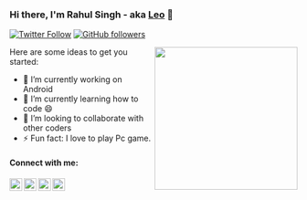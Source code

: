### Hi there, I'm Rahul Singh - aka [Leo][github] 👋

[![Twitter Follow](https://img.shields.io/twitter/follow/Leo_5661?color=1975D1&logo=twitter&style=for-the-badge)][follow_twitter]
[![GitHub followers](https://img.shields.io/github/followers/Leo5661?color=ef4135&label=Follow&style=for-the-badge&logo=github)][github]


<img align='right' src="D:\project\Leo5661\images\github_octocat.gif" width='250"'>

Here are some ideas to get you started:

- 🔭 I’m currently working on Android
- 🌱 I’m currently learning how to code 😄
- 👯 I’m looking to collaborate with other coders 
- ⚡ Fun fact: I love to play Pc game.
<!--- 💬 Ask me about ...
- 📫 How to reach me: ...
- 😄 Pronouns: ... -->



#### Connect with me:



[<img align="left" alt="Leo | Linkedin" width="22px" src="https://unpkg.com/simple-icons@v3/icons/linkedin.svg" />][linkedin]

[<img align="left" alt="Leo | Twitter" width="22px" src="https://unpkg.com/simple-icons@v3/icons/twitter.svg" />][twitter]

[<img align="left" alt="Leo | Leetcode" width="22px" src="https://unpkg.com/simple-icons@v3/icons/leetcode.svg" />][leetcode]

[<img align="left" alt="Leo | Instagram" width="22px" src="https://unpkg.com/simple-icons@v3/icons/instagram.svg" />][instagram]


<!-- Links -->

[github]: https://github.com/Leo5661
[twitter]: https://twitter.com/Leo_5661
[follow_twitter]: https://twitter.com/intent/follow?screen_name=Leo_5661
[linkedin]: https://www.linkedin.com/in/leocoder/
[leetcode]: https://leetcode.com/leo1_/
[instagram]: https://www.instagram.com/leo_coder/

